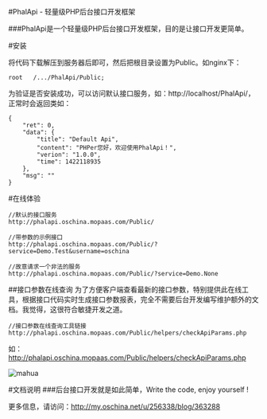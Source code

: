 #PhalApi - 轻量级PHP后台接口开发框架 


###PhalApi是一个轻量级PHP后台接口开发框架，目的是让接口开发更简单。

#安装

将代码下载解压到服务器后即可，然后把根目录设置为Public。如nginx下：

```
root   /.../PhalApi/Public;
```

为验证是否安装成功，可以访问默认接口服务，如：http://localhost/PhalApi/，正常时会返回类如：
```
{
    "ret": 0,
    "data": {
        "title": "Default Api",
        "content": "PHPer您好，欢迎使用PhalApi！",
        "verion": "1.0.0",
        "time": 1422118935
    },
    "msg": ""
}
```
#在线体验
```
//默认的接口服务
http://phalapi.oschina.mopaas.com/Public/

//带参数的示例接口
http://phalapi.oschina.mopaas.com/Public/?service=Demo.Test&username=oschina

//故意请求一个非法的服务
http://phalapi.oschina.mopaas.com/Public/?service=Demo.None

```
##接口参数在线查询
为了方便客户端查看最新的接口参数，特别提供此在线工具，根据接口代码实时生成接口参数报表，完全不需要后台开发编写维护额外的文档。我觉得，这很符合敏捷开发之道。
```
//接口参数在线查询工具链接
http://phalapi.oschina.mopaas.com/Public/helpers/checkApiParams.php
```
如：http://phalapi.oschina.mopaas.com/Public/helpers/checkApiParams.php

 ![mahua](http://static.oschina.net/uploads/space/2015/0128/010444_ytat_256338.png)

#文档说明
###后台接口开发就是如此简单，Write the code, enjoy yourself !

更多信息，请访问：http://my.oschina.net/u/256338/blog/363288